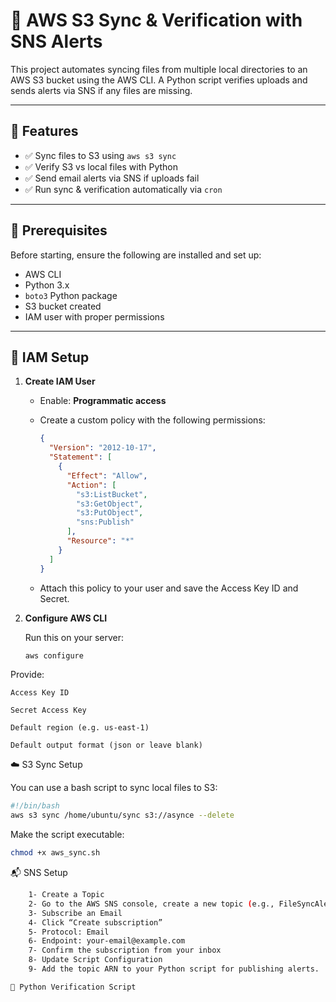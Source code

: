 # 📂 AWS S3 Sync & Verification with SNS Alerts

This project automates syncing files from multiple local directories to an AWS S3 bucket using the AWS CLI. A Python script verifies uploads and sends alerts via SNS if any files are missing.

---

## 🚀 Features

- ✅ Sync files to S3 using `aws s3 sync`
- ✅ Verify S3 vs local files with Python
- ✅ Send email alerts via SNS if uploads fail
- ✅ Run sync & verification automatically via `cron`

---

## 🔧 Prerequisites

Before starting, ensure the following are installed and set up:

- AWS CLI
- Python 3.x
- `boto3` Python package
- S3 bucket created
- IAM user with proper permissions

---

## 🔐 IAM Setup

1. **Create IAM User**
   - Enable: **Programmatic access**
   - Create a custom policy with the following permissions:

     ```json
     {
       "Version": "2012-10-17",
       "Statement": [
         {
           "Effect": "Allow",
           "Action": [
             "s3:ListBucket",
             "s3:GetObject",
             "s3:PutObject",
             "sns:Publish"
           ],
           "Resource": "*"
         }
       ]
     }
     ```

   - Attach this policy to your user and save the Access Key ID and Secret.

2. **Configure AWS CLI**

   Run this on your server:

   ```bash
   aws configure
Provide:

    Access Key ID

    Secret Access Key

    Default region (e.g. us-east-1)

    Default output format (json or leave blank)
    
☁️ S3 Sync Setup

You can use a bash script to sync local files to S3:
  ```bash
  #!/bin/bash
  aws s3 sync /home/ubuntu/sync s3://asynce --delete
```
Make the script executable:
```bash
chmod +x aws_sync.sh
```

📬 SNS Setup
```bash
    1- Create a Topic
    2- Go to the AWS SNS console, create a new topic (e.g., FileSyncAlerts), and copy the ARN.
    3- Subscribe an Email
    4- Click “Create subscription”
    5- Protocol: Email
    6- Endpoint: your-email@example.com
    7- Confirm the subscription from your inbox
    8- Update Script Configuration
    9- Add the topic ARN to your Python script for publishing alerts.
```
    
    🐍 Python Verification Script
